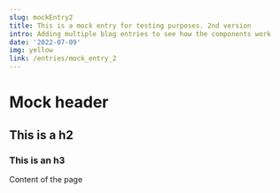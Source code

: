 ```yaml
---
slug: mockEntry2
title: This is a mock entry for testing purposes. 2nd version
intro: Adding multiple blog entries to see how the components work
date: '2022-07-09'
img: yellow
link: /entries/mock_entry_2 
---
```


# Mock header

## This is a h2

### This is an h3

Content of the page
